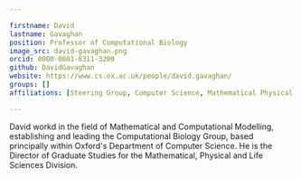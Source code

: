 ```yaml
---

firstname: David
lastname: Gavaghan
position: Professor of Computational Biology
image_src: david-gavaghan.png
orcid: 0000-0001-8311-3200
github: DavidGavaghan
website: https://www.cs.ox.ac.uk/people/david.gavaghan/
groups: []
affiliations: [Steering Group, Computer Science, Mathematical Physical and Life Sciences Division, New College]

---
```

David workd in the field of Mathematical and Computational Modelling, establishing and leading the Computational Biology Group, based principally within Oxford's Department of Computer Science. He is the Director of Graduate Studies for the Mathematical, Physical and Life Sciences Division.
